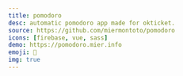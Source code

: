 ```yaml
---
title: pomodoro
desc: automatic pomodoro app made for okticket.
source: https://github.com/miermontoto/pomodoro
icons: [firebase, vue, sass]
demo: https://pomodoro.mier.info
emoji: 🍅
img: true
---
```

